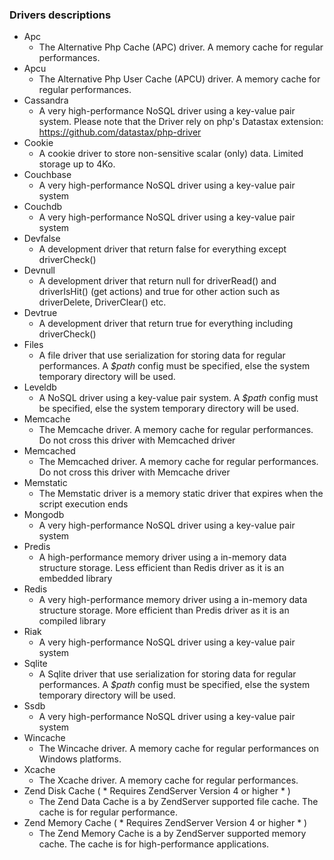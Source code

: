 ### Drivers descriptions
* Apc
  * The Alternative Php Cache (APC) driver. A memory cache for regular performances.
* Apcu
  * The Alternative Php User Cache (APCU) driver. A memory cache for regular performances.
* Cassandra
  * A very high-performance NoSQL driver using a key-value pair system. Please note that the Driver rely on php's Datastax extension: https://github.com/datastax/php-driver
* Cookie
  * A cookie driver to store non-sensitive scalar (only) data. Limited storage up to 4Ko.
* Couchbase
  * A very high-performance NoSQL driver using a key-value pair system
* Couchdb
  * A very high-performance NoSQL driver using a key-value pair system
* Devfalse
   * A development driver that return false for everything except driverCheck()
* Devnull
   * A development driver that return null for driverRead() and driverIsHit() (get actions) and true for other action such as driverDelete, DriverClear() etc.
* Devtrue
   * A development driver that return true for everything including driverCheck()
* Files
  * A file driver that use serialization for storing data for regular performances. A _$path_ config must be specified, else the system temporary directory will be used.
* Leveldb
  * A NoSQL driver using a key-value pair system. A _$path_ config must be specified, else the system temporary directory will be used.
* Memcache
  * The Memcache driver. A memory cache for regular performances. Do not cross this driver with Memcached driver
* Memcached
  * The Memcached driver. A memory cache for regular performances. Do not cross this driver with Memcache driver
* Memstatic
  * The Memstatic driver is a memory static driver that expires when the script execution ends
* Mongodb
  * A very high-performance NoSQL driver using a key-value pair system
* Predis
  * A high-performance memory driver using a in-memory data structure storage. Less efficient than Redis driver as it is an embedded library
* Redis
  * A very high-performance memory driver using a in-memory data structure storage. More efficient than Predis driver as it is an compiled library
* Riak
  * A very high-performance NoSQL driver using a key-value pair system
* Sqlite
  * A Sqlite driver that use serialization for storing data for regular performances. A _$path_ config must be specified, else the system temporary directory will be used.
* Ssdb
  * A very high-performance NoSQL driver using a key-value pair system
* Wincache
  * The Wincache driver. A memory cache for regular performances on Windows platforms.
* Xcache
  * The Xcache driver. A memory cache for regular performances.
* Zend Disk Cache ( * Requires ZendServer Version 4 or higher * )
  * The Zend Data Cache is a by ZendServer supported file cache. The cache is for regular performance.
* Zend Memory Cache ( * Requires ZendServer Version 4 or higher * )
  * The Zend Memory Cache is a by ZendServer supported memory cache. The cache is for high-performance applications.
